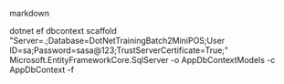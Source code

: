 markdown

dotnet ef dbcontext scaffold "Server=.;Database=DotNetTrainingBatch2MiniPOS;User ID=sa;Password=sasa@123;TrustServerCertificate=True;" Microsoft.EntityFrameworkCore.SqlServer -o AppDbContextModels -c AppDbContext -f